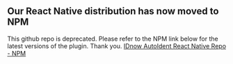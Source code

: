 ## Our React Native distribution has now moved to NPM
This github repo is deprecated. 
Please refer to the NPM link below for the latest versions of the plugin. Thank you.
[IDnow AutoIdent React Native Repo - NPM](https://www.npmjs.com/package/@idnow/react-autoident)

